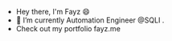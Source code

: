 - Hey there, I'm Fayz 😄
- 🔭 I’m currently Automation Engineer  @SQLI . 
- Check out my portfolio fayz.me
